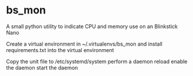 # bs_mon
A small python utility to indicate CPU and memory use on an Blinkstick Nano

Create a virtual environment in ~/.virtualenvs/bs_mon and install requirements.txt into the virtual environment

Copy the unit file to /etc/systemd/system
perform a daemon reload
enable the daemon
start the daemon
